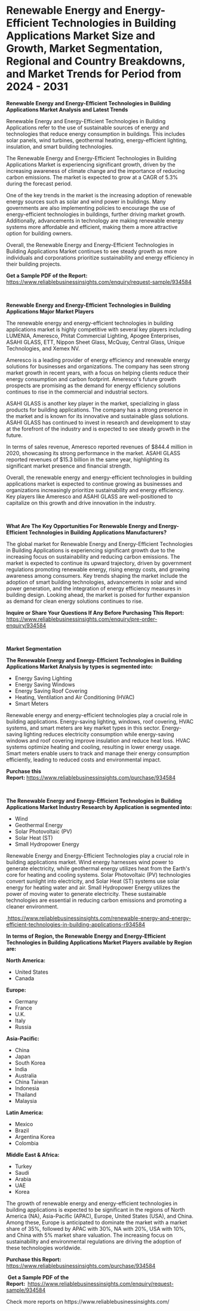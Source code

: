 <p><h1>Renewable Energy and Energy-Efficient Technologies in Building Applications Market Size and Growth, Market Segmentation, Regional and Country Breakdowns, and Market Trends for Period from 2024 -  2031</h1></p><p><strong>Renewable Energy and Energy-Efficient Technologies in Building Applications Market Analysis and Latest Trends</strong></p>
<p><p>Renewable Energy and Energy-Efficient Technologies in Building Applications refer to the use of sustainable sources of energy and technologies that reduce energy consumption in buildings. This includes solar panels, wind turbines, geothermal heating, energy-efficient lighting, insulation, and smart building technologies.</p><p>The Renewable Energy and Energy-Efficient Technologies in Building Applications Market is experiencing significant growth, driven by the increasing awareness of climate change and the importance of reducing carbon emissions. The market is expected to grow at a CAGR of 5.3% during the forecast period.</p><p>One of the key trends in the market is the increasing adoption of renewable energy sources such as solar and wind power in buildings. Many governments are also implementing policies to encourage the use of energy-efficient technologies in buildings, further driving market growth. Additionally, advancements in technology are making renewable energy systems more affordable and efficient, making them a more attractive option for building owners.</p><p>Overall, the Renewable Energy and Energy-Efficient Technologies in Building Applications Market continues to see steady growth as more individuals and corporations prioritize sustainability and energy efficiency in their building projects.</p></p>
<p><strong>Get a Sample PDF of the Report:&nbsp;</strong> <a href="https://www.reliablebusinessinsights.com/enquiry/request-sample/934584">https://www.reliablebusinessinsights.com/enquiry/request-sample/934584</a></p>
<p>&nbsp;</p>
<p><strong>Renewable Energy and Energy-Efficient Technologies in Building Applications Major Market Players</strong></p>
<p><p>The renewable energy and energy-efficient technologies in building applications market is highly competitive with several key players including LUMENIA, Ameresco, Phitat Commercial Lighting, Apogee Enterprises, ASAHI GLASS, ETT, Nippon Sheet Glass, McQuay, Central Glass, Unique Technologies, and Xemex NV.</p><p>Ameresco is a leading provider of energy efficiency and renewable energy solutions for businesses and organizations. The company has seen strong market growth in recent years, with a focus on helping clients reduce their energy consumption and carbon footprint. Ameresco's future growth prospects are promising as the demand for energy efficiency solutions continues to rise in the commercial and industrial sectors.</p><p>ASAHI GLASS is another key player in the market, specializing in glass products for building applications. The company has a strong presence in the market and is known for its innovative and sustainable glass solutions. ASAHI GLASS has continued to invest in research and development to stay at the forefront of the industry and is expected to see steady growth in the future.</p><p>In terms of sales revenue, Ameresco reported revenues of $844.4 million in 2020, showcasing its strong performance in the market. ASAHI GLASS reported revenues of $15.3 billion in the same year, highlighting its significant market presence and financial strength.</p><p>Overall, the renewable energy and energy-efficient technologies in building applications market is expected to continue growing as businesses and organizations increasingly prioritize sustainability and energy efficiency. Key players like Ameresco and ASAHI GLASS are well-positioned to capitalize on this growth and drive innovation in the industry.</p></p>
<p>&nbsp;</p>
<p><strong>What Are The Key Opportunities For Renewable Energy and Energy-Efficient Technologies in Building Applications Manufacturers?</strong></p>
<p><p>The global market for Renewable Energy and Energy-Efficient Technologies in Building Applications is experiencing significant growth due to the increasing focus on sustainability and reducing carbon emissions. The market is expected to continue its upward trajectory, driven by government regulations promoting renewable energy, rising energy costs, and growing awareness among consumers. Key trends shaping the market include the adoption of smart building technologies, advancements in solar and wind power generation, and the integration of energy efficiency measures in building design. Looking ahead, the market is poised for further expansion as demand for clean energy solutions continues to rise.</p></p>
<p><strong>Inquire or Share Your Questions If Any Before Purchasing This Report:</strong> <a href="https://www.reliablebusinessinsights.com/enquiry/pre-order-enquiry/934584">https://www.reliablebusinessinsights.com/enquiry/pre-order-enquiry/934584</a></p>
<p>&nbsp;</p>
<p><strong>Market Segmentation</strong></p>
<p><strong>The Renewable Energy and Energy-Efficient Technologies in Building Applications Market Analysis by types is segmented into:</strong></p>
<p><ul><li>Energy Saving Lighting</li><li>Energy Saving Windows</li><li>Energy Saving Roof Covering</li><li>Heating, Ventilation and Air Conditioning (HVAC)</li><li>Smart Meters</li></ul></p>
<p><p>Renewable energy and energy-efficient technologies play a crucial role in building applications. Energy-saving lighting, windows, roof covering, HVAC systems, and smart meters are key market types in this sector. Energy-saving lighting reduces electricity consumption while energy-saving windows and roof covering improve insulation and reduce heat loss. HVAC systems optimize heating and cooling, resulting in lower energy usage. Smart meters enable users to track and manage their energy consumption efficiently, leading to reduced costs and environmental impact.</p></p>
<p><strong>Purchase this Report:&nbsp;</strong><a href="https://www.reliablebusinessinsights.com/purchase/934584">https://www.reliablebusinessinsights.com/purchase/934584</a></p>
<p>&nbsp;</p>
<p><strong>The Renewable Energy and Energy-Efficient Technologies in Building Applications Market Industry Research by Application is segmented into:</strong></p>
<p><ul><li>Wind</li><li>Geothermal Energy</li><li>Solar Photovoltaic (PV)</li><li>Solar Heat (ST)</li><li>Small Hydropower Energy</li></ul></p>
<p><p>Renewable Energy and Energy-Efficient Technologies play a crucial role in building applications market. Wind energy harnesses wind power to generate electricity, while geothermal energy utilizes heat from the Earth's core for heating and cooling systems. Solar Photovoltaic (PV) technologies convert sunlight into electricity, and Solar Heat (ST) systems use solar energy for heating water and air. Small Hydropower Energy utilizes the power of moving water to generate electricity. These sustainable technologies are essential in reducing carbon emissions and promoting a cleaner environment.</p></p>
<p><a href="https://www.reliablebusinessinsights.com/renewable-energy-and-energy-efficient-technologies-in-building-applications-r934584">&nbsp;https://www.reliablebusinessinsights.com/renewable-energy-and-energy-efficient-technologies-in-building-applications-r934584</a></p>
<p><strong>In terms of Region, the Renewable Energy and Energy-Efficient Technologies in Building Applications Market Players available by Region are:</strong></p>
<p>
    <p> <strong> North America: </strong>
        <ul>
            <li>United States</li>
            <li>Canada</li>
        </ul>
        </p> 
    <p> <strong> Europe: </strong>
        <ul>
            <li>Germany</li>
            <li>France</li>
            <li>U.K.</li>
            <li>Italy</li>
            <li>Russia</li>
        </ul>
        </p> 
    <p> <strong> Asia-Pacific: </strong>
        <ul>
            <li>China</li>
            <li>Japan</li>
            <li>South Korea</li>
            <li>India</li>
            <li>Australia</li>
            <li>China Taiwan</li>
            <li>Indonesia</li>
            <li>Thailand</li>
            <li>Malaysia</li>
        </ul>
        </p> 
    <p> <strong> Latin America: </strong>
        <ul>
            <li>Mexico</li>
            <li>Brazil</li>
            <li>Argentina Korea</li>
            <li>Colombia</li>
        </ul>
        </p> 
    <p> <strong> Middle East & Africa: </strong>
        <ul>
            <li>Turkey</li>
            <li>Saudi</li>
            <li>Arabia</li>
            <li>UAE</li>
            <li>Korea</li>
        </ul>
    </p>
    </p>
<p><p>The growth of renewable energy and energy-efficient technologies in building applications is expected to be significant in the regions of North America (NA), Asia-Pacific (APAC), Europe, United States (USA), and China. Among these, Europe is anticipated to dominate the market with a market share of 35%, followed by APAC with 30%, NA with 20%, USA with 10%, and China with 5% market share valuation. The increasing focus on sustainability and environmental regulations are driving the adoption of these technologies worldwide.</p></p>
<p><strong>Purchase this Report: </strong><a href="https://www.reliablebusinessinsights.com/purchase/934584">https://www.reliablebusinessinsights.com/purchase/934584</a></p>
<p>&nbsp;<strong>Get a Sample PDF of the Report:&nbsp;&nbsp;</strong><a href="https://www.reliablebusinessinsights.com/enquiry/request-sample/934584">https://www.reliablebusinessinsights.com/enquiry/request-sample/934584</a></p>
<p><strong></strong></p>
<p>Check more reports on https://www.reliablebusinessinsights.com/</p>